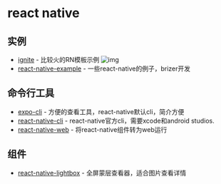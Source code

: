 # react native

## 实例

- [ignite](https://github.com/infinitered/ignite) - 比较火的RN模板示例 ![img](https://img.shields.io/github/stars/infinitered/ignite)
- [react-native-example](https://github.com/FunnyLiu/react-native-example) - 一些react-native的例子，brizer开发

## 命令行工具

- [expo-cli](https://github.com/expo/expo-cli) - 方便的查看工具，react-native默认cli，简介方便
- [react-native-cli](https://www.npmjs.com/package/react-native-cli) - react-native官方cli，需要xcode和android studios.
- [react-native-web](https://github.com/necolas/react-native-web) - 将react-native组件转为web运行

## 组件

- [react-native-lightbox](https://github.com/oblador/react-native-lightbox) - 全屏蒙层查看器，适合图片查看详情